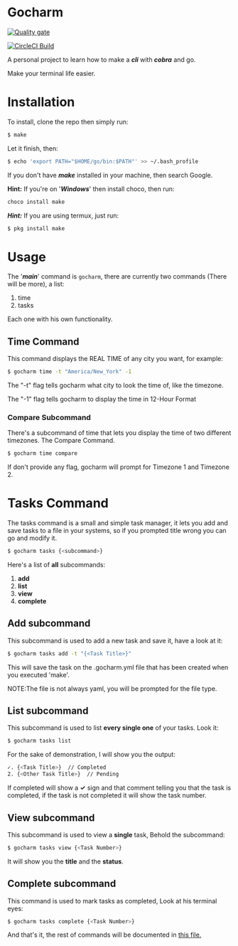 # Gocharm

[![Quality gate](https://sonarcloud.io/api/project_badges/quality_gate?project=Josh012422_utils)](https://sonarcloud.io/dashboard?id=Josh012422_utils)

[![CircleCI Build](https://circleci.com/gh/Josh012422/gocharm.svg?style=svg)](https://app.circleci.com/pipelines/github/Josh012422/gocharm)

A personal project to learn how to make a **_cli_** with **_cobra_** and go.

Make your terminal life easier.

# Installation

To install, clone the repo then simply run:

```bash
$ make
```

Let it finish, then:

```bash
$ echo 'export PATH="$HOME/go/bin:$PATH"' >> ~/.bash_profile
```

If you don't have **_make_** installed in your machine, then search Google.

**Hint:** If you're on '**_Windows_**' then install choco, then run:

```bash
choco install make
```
**_Hint:_** If you are using termux, just run:

```bash
$ pkg install make
```

# Usage

The '**_main_**' command is `gocharm`, there are currently two commands (There will be more), a list:

1. time
2. tasks

Each one with his own functionality.

## Time Command

This command displays the REAL TIME of any city you want, for example:

```bash
$ gocharm time -t "America/New_York" -1
```

The "-t" flag tells gocharm what city to look the time of, like the timezone.

The "-1" flag tells gocharm to display the time in 12-Hour Format

### Compare Subcommand

There's a subcommand of time that lets you display the time of two different timezones. The Compare Command.

```bash
$ gocharm time compare
```

If don't provide any flag, gocharm will prompt for Timezone 1 and Timezone 2.

# Tasks Command

The tasks command is a small and simple task manager, it lets you add and save tasks to a file in your systems, so if you prompted title wrong you can go and modify it.

```bash
$ gocharm tasks {<subcommand>}
```

Here's a list of __all__ subcommands:

1. __add__
2. __list__
3. __view__
4. __complete__

## Add subcommand

This subcommand is used to add a new task and save it, have a look at it:

```bash
$ gocharm tasks add -t "{<Task Title>}"
```

This will save the task on the .gocharm.yml file that has been created when you executed 'make'.

NOTE:The file is not always yaml, you will be prompted for the file type.

## List subcommand

This subcommand is used to list __every single one__ of your tasks. Look it:

```bash
$ gocharm tasks list
```

For the sake of demonstration, I will show you the output:

```bash
✓. {<Task Title>}  // Completed
2. {<Other Task Title>}  // Pending
```

If completed will show a __✓__ sign and that comment telling you that the task is completed, if the task is not completed it will show the task number.

## View subcommand

This subcommand is used to view a __single__ task, Behold the subcommand:

```bash
$ gocharm tasks view {<Task Number>}
```

It will show you the __title__ and the __status__.

## Complete subcommand

This command is used to mark tasks as completed, Look at his terminal eyes:

```bash
$ gocharm tasks complete {<Task Number>}
```

And that's it, the rest of commands will be documented in [this file.](/docs/full_guide.md)
